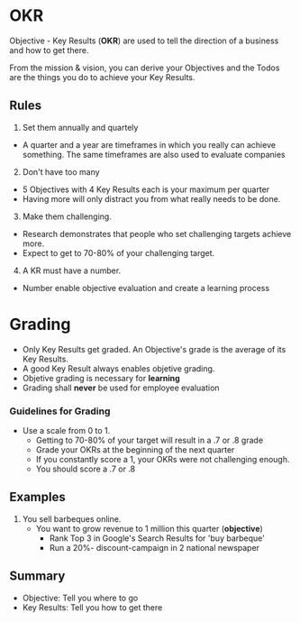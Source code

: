 # OKR
Objective - Key Results (**OKR**) are used to tell the direction of a business and how to get there.

From the mission & vision, you can derive your Objectives and the Todos are the things you do to achieve your Key Results.

## Rules
1. Set them annually and quartely
  - A quarter and a year are timeframes in which you really can achieve something. The same timeframes are also used to evaluate companies
2. Don't have too many
  - 5 Objectives with 4 Key Results each is your maximum per quarter
  - Having more will only distract you from what really needs to be done.
3. Make them challenging.
  - Research demonstrates that people who set challenging targets achieve more.
  - Expect to get to 70-80% of your challenging target.
4. A KR must have a number.
  - Number enable objective evaluation and create a learning process
  
# Grading
- Only Key Results get graded. An Objective's grade is the average of its Key Results. 
- A good Key Result always enables objetive grading.
- Objetive grading is necessary for **learning**
- Grading shall **never** be used for employee evaluation

### Guidelines for Grading
- Use a scale from 0 to 1.
   - Getting to 70-80% of your target will result in a .7 or .8 grade
   - Grade your OKRs at the beginning of the next quarter
   - If you constantly score a 1, your OKRs were not challenging enough. 
   - You should score a .7 or .8


## Examples
1. You sell barbeques online. 
   - You want to grow revenue to 1 million this quarter (**objective**)
      - Rank Top 3 in Google's Search Results for 'buy barbeque'
      - Run a 20%- discount-campaign in 2 national newspaper


## Summary
- Objective: Tell you where to go
- Key Results: Tell you how to get there
